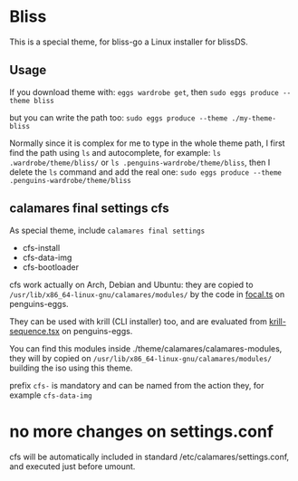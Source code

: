 # Bliss

This is a special theme, for bliss-go a Linux installer for blissDS.

## Usage

If you download theme with: `eggs wardrobe get`, then `sudo eggs produce --theme bliss`

but you can write the path too: `sudo eggs produce --theme ./my-theme-bliss`

Normally since it is complex for me to type in the whole theme path, I first find the path using `ls` and autocomplete, for example: `ls .wardrobe/theme/bliss/` or `ls .penguins-wardrobe/theme/bliss`, then I delete the `ls` command and add the real one: `sudo eggs produce --theme .penguins-wardrobe/theme/bliss`

## calamares final settings **cfs**

As special theme, include `calamares final settings`

* cfs-install 
* cfs-data-img
* cfs-bootloader

cfs work actually on Arch, Debian and Ubuntu: they are copied to `/usr/lib/x86_64-linux-gnu/calamares/modules/` by the code in [focal.ts](https://github.com/pieroproietti/penguins-eggs/blob/4f1b9c537a2e182b5a5b89c09f22821e0f6195d0/src/classes/incubation/distros/focal.ts#L98) on penguins-eggs. 

They can be used with krill (CLI installer) too, and are evaluated from [krill-sequence.tsx](https://github.com/pieroproietti/penguins-eggs/blob/4f1b9c537a2e182b5a5b89c09f22821e0f6195d0/src/krill/krill-sequence.tsx#L630) on penguins-eggs.

You can find this modules inside ./theme/calamares/calamares-modules, they will by copied on `/usr/lib/x86_64-linux-gnu/calamares/modules/` building the iso using this theme.

prefix `cfs-` is mandatory and can be named from the action they, for example `cfs-data-img`

# no more changes on settings.conf

cfs will be automatically included in standard /etc/calamares/settings.conf, and executed just before umount.
